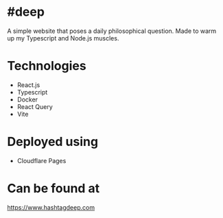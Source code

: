 # #deep

A simple website that poses a daily philosophical question. Made to warm up my Typescript and Node.js muscles. 

# Technologies

- React.js
- Typescript
- Docker
- React Query
- Vite

# Deployed using

- Cloudflare Pages


# Can be found at

https://www.hashtagdeep.com


